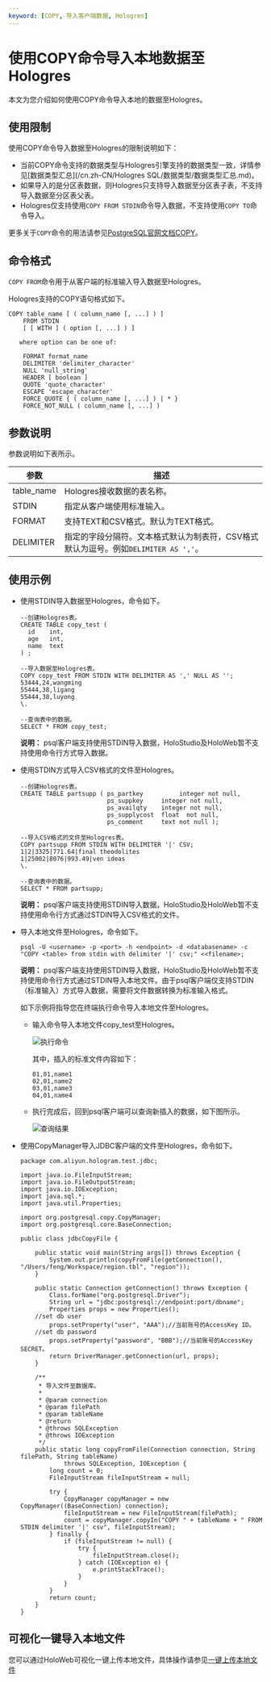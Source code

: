 ```yaml
---
keyword: [COPY, 导入客户端数据, Hologres]
---
```


# 使用COPY命令导入本地数据至Hologres

本文为您介绍如何使用COPY命令导入本地的数据至Hologres。

## 使用限制

使用COPY命令导入数据至Hologres的限制说明如下：

-   当前COPY命令支持的数据类型与Hologres引擎支持的数据类型一致，详情参见[数据类型汇总](/cn.zh-CN/Hologres SQL/数据类型/数据类型汇总.md)。
-   如果导入的是分区表数据，则Hologres只支持导入数据至分区表子表，不支持导入数据至分区表父表。
-   Hologres仅支持使用`COPY FROM STDIN`命令导入数据，不支持使用`COPY TO`命令导入。

更多关于`COPY`命令的用法请参见[PostgreSQL官网文档COPY](https://www.postgresql.org/docs/9.2/sql-copy.html)。

## 命令格式

`COPY FROM`命令用于从客户端的标准输入导入数据至Hologres。

Hologres支持的COPY语句格式如下。

```
COPY table_name [ ( column_name [, ...] ) ]
    FROM STDIN
    [ [ WITH ] ( option [, ...] ) ]

   where option can be one of:

    FORMAT format_name
    DELIMITER 'delimiter_character'
    NULL 'null_string'
    HEADER [ boolean ]
    QUOTE 'quote_character'
    ESCAPE 'escape_character'
    FORCE_QUOTE { ( column_name [, ...] ) | * }
    FORCE_NOT_NULL ( column_name [, ...] )
```

## 参数说明

参数说明如下表所示。

|参数|描述|
|--|--|
|table\_name|Hologres接收数据的表名称。|
|STDIN|指定从客户端使用标准输入。|
|FORMAT|支持TEXT和CSV格式。默认为TEXT格式。 |
|DELIMITER|指定的字段分隔符。文本格式默认为制表符，CSV格式默认为逗号。例如`DELIMITER AS ','`。 |

## 使用示例

-   使用STDIN导入数据至Hologres，命令如下。

    ```
    --创建Hologres表。
    CREATE TABLE copy_test (
      id    int,
      age   int,
      name  text
    ) ;
    
    --导入数据至Hologres表。
    COPY copy_test FROM STDIN WITH DELIMITER AS ',' NULL AS '';
    53444,24,wangming
    55444,38,ligang
    55444,38,luyong
    \.
    
    --查询表中的数据。
    SELECT * FROM copy_test;
    ```

    **说明：** psql客户端支持使用STDIN导入数据，HoloStudio及HoloWeb暂不支持使用命令行方式导入数据。

-   使用STDIN方式导入CSV格式的文件至Hologres。

    ```
    --创建Hologres表。
    CREATE TABLE partsupp ( ps_partkey          integer not null,
                            ps_suppkey     integer not null,
                            ps_availqty    integer not null,     
                            ps_supplycost  float  not null,
                            ps_comment     text not null );
    
    --导入CSV格式的文件至Hologres表。
    COPY partsupp FROM STDIN WITH DELIMITER '|' CSV;  
    1|2|3325|771.64|final theodolites 
    1|25002|8076|993.49|ven ideas
    \.
    
    --查询表中的数据。
    SELECT * FROM partsupp;
    ```

    **说明：** psql客户端支持使用STDIN导入数据，HoloStudio及HoloWeb暂不支持使用命令行方式通过STDIN导入CSV格式的文件。

-   导入本地文件至Hologres，命令如下。

    ```
    psql -U <username> -p <port> -h <endpoint> -d <databasename> -c "COPY <table> from stdin with delimiter '|' csv;" <<filename>;
    ```

    **说明：** psql客户端支持使用STDIN导入数据，HoloStudio及HoloWeb暂不支持使用命令行方式通过STDIN导入本地文件。由于psql客户端仅支持STDIN（标准输入）方式导入数据，需要将文件数据转换为标准输入格式。

    如下示例将指导您在终端执行命令导入本地文件至Hologres。

    -   输入命令导入本地文件copy\_test至Hologres。

        ![执行命令](https://static-aliyun-doc.oss-accelerate.aliyuncs.com/assets/img/zh-CN/0202658161/p264751.png)

        其中，插入的标准文件内容如下：

        ```
        01,01,name1
        02,01,name2
        03,01,name3
        04,01,name4
        ```

    -   执行完成后，回到psql客户端可以查询新插入的数据，如下图所示。

        ![查询结果](https://static-aliyun-doc.oss-accelerate.aliyuncs.com/assets/img/zh-CN/0202658161/p264730.png)

-   使用CopyManager导入JDBC客户端的文件至Hologres，命令如下。

    ```
    package com.aliyun.hologram.test.jdbc;
    
    import java.io.FileInputStream;
    import java.io.FileOutputStream;
    import java.io.IOException;
    import java.sql.*;
    import java.util.Properties;
    
    import org.postgresql.copy.CopyManager;
    import org.postgresql.core.BaseConnection;
    
    public class jdbcCopyFile {
    
        public static void main(String args[]) throws Exception {
            System.out.println(copyFromFile(getConnection(), "/Users/feng/Workspace/region.tbl", "region"));
        }
    
        public static Connection getConnection() throws Exception {
            Class.forName("org.postgresql.Driver");
            String url = "jdbc:postgresql://endpoint:port/dbname";
            Properties props = new Properties();
        //set db user
            props.setProperty("user", "AAA");//当前账号的AccessKey ID。
        //set db password
            props.setProperty("password", "BBB");//当前账号的AccessKey SECRET。
            return DriverManager.getConnection(url, props);
        }
    
        /**
         * 导入文件至数据库。
         * 
         * @param connection
         * @param filePath
         * @param tableName
         * @return
         * @throws SQLException
         * @throws IOException
         */
        public static long copyFromFile(Connection connection, String filePath, String tableName)
                throws SQLException, IOException {
            long count = 0;
            FileInputStream fileInputStream = null;
    
            try {
                CopyManager copyManager = new CopyManager((BaseConnection) connection);
                fileInputStream = new FileInputStream(filePath);
                count = copyManager.copyIn("COPY " + tableName + " FROM STDIN delimiter '|' csv", fileInputStream);
            } finally {
                if (fileInputStream != null) {
                    try {
                        fileInputStream.close();
                    } catch (IOException e) {
                        e.printStackTrace();
                    }
                }
            }
            return count;
        }
    }
    ```


## 可视化一键导入本地文件

您可以通过HoloWeb可视化一键上传本地文件，具体操作请参见[一键上传本地文件](/cn.zh-CN/连接开发工具/HoloWeb/系统管理/数据同步/一键上传本地文件.md)

